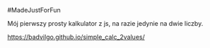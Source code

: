 #MadeJustForFun

Mój pierwszy prosty kalkulator z js, na razie jedynie na dwie liczby. 
  
  
  https://badvilgo.github.io/simple_calc_2values/
  


  
